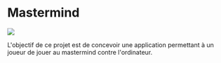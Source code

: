 Mastermind
==========

![](mastermind.jpg)

L'objectif de ce projet est de concevoir une application permettant à un joueur de jouer au mastermind contre l'ordinateur.
